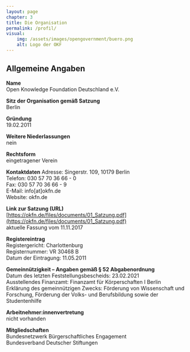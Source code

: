 ```yaml
---
layout: page
chapter: 3
title: Die Organisation
permalink: /profil/
visual:
    img: /assets/images/opengovernment/buero.png
    alt: Logo der OKF
---
```


## Allgemeine Angaben

**Name**<br>
Open Knowledge Foundation Deutschland e.V.

**Sitz der Organisation gemäß Satzung**<br>
Berlin

**Gründung**<br>
19.02.2011

**Weitere Niederlassungen**<br>
nein

**Rechtsform**<br>
eingetragener Verein

**Kontaktdaten**
Adresse: Singerstr. 109, 10179 Berlin<br>
Telefon: 030 57 70 36 66 - 0<br>
Fax: 030 57 70 36 66 - 9<br>
E-Mail: info[at]okfn.de<br>
Website: okfn.de

**Link zur Satzung (URL)**<br>
[https://okfn.de/files/documents/01_Satzung.pdf](https://okfn.de/files/documents/01_Satzung.pdf)<br>
aktuelle Fassung vom 11.11.2017

**Registereintrag**<br>
Registergericht: Charlottenburg<br>
Registernummer: VR 30468 B<br>
Datum der Eintragung: 11.05.2011<br>

**Gemeinnützigkeit – Angaben gemäß § 52 Abgabenordnung**<br>
Datum des letzten Feststellungsbescheids: 23.02.2021<br>
Ausstellendes Finanzamt: Finanzamt für Körperschaften I Berlin<br>
Erklärung des gemeinnützigen Zwecks: Förderung von Wissenschaft und Forschung, Förderung der Volks- und Berufsbildung sowie der Studentenhilfe

**Arbeitnehmer:innenvertretung**<br>
nicht vorhanden<br>

**Mitgliedschaften**<br>
Bundesnetzwerk Bürgerschaftliches Engagement<br>
Bundesverband Deutscher Stiftungen<br>
